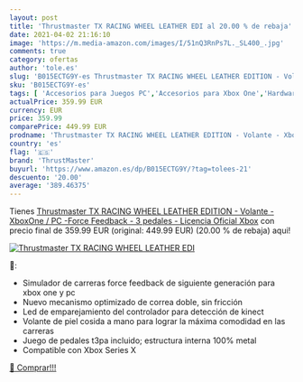 ```yaml
---
layout: post
title: 'Thrustmaster TX RACING WHEEL LEATHER EDI al 20.00 % de rebaja'
date: 2021-04-02 21:16:10
image: 'https://m.media-amazon.com/images/I/51nQ3RnPs7L._SL400_.jpg'
comments: true
category: ofertas
author: 'tole.es'
slug: 'B015ECTG9Y-es Thrustmaster TX RACING WHEEL LEATHER EDITION - Volante -...'
sku: 'B015ECTG9Y-es'
tags: [ 'Accesorios para Juegos PC','Accesorios para Xbox One','Hardware y juegos para Xbox One','Juegos y Accesorios para PC','Mandos y controles para Xbox One','Videojuegos','Volantes para Xbox One','thrustmaster','xbox', ]
actualPrice: 359.99 EUR
currency: EUR
price: 359.99
comparePrice: 449.99 EUR
prodname: 'Thrustmaster TX RACING WHEEL LEATHER EDITION - Volante - XboxOne / PC -Force Feedback - 3 pedales - Licencia Oficial Xbox'
country: 'es'
flag: '🇪🇸'
brand: 'ThrustMaster'
buyurl: 'https://www.amazon.es/dp/B015ECTG9Y/?tag=tolees-21'
descuento: '20.00'
average: '389.46375'
---
```


Tienes [Thrustmaster TX RACING WHEEL LEATHER EDITION - Volante - XboxOne / PC -Force Feedback - 3 pedales - Licencia Oficial Xbox](https://www.amazon.es/dp/B015ECTG9Y/?tag=tolees-21) con precio final de  359.99 EUR (original: 449.99 EUR) (20.00 %  de rebaja) aqui!

[![Thrustmaster TX RACING WHEEL LEATHER EDI](https://m.media-amazon.com/images/I/51nQ3RnPs7L._SL400_.jpg)](https://www.amazon.es/dp/B015ECTG9Y/?tag=tolees-21)

🔎:

- Simulador de carreras force feedback de siguiente generación para xbox one y pc
- Nuevo mecanismo optimizado de correa doble, sin fricción
- Led de emparejamiento del controlador para detección de kinect
- Volante de piel cosida a mano para lograr la máxima comodidad en las carreras
- Juego de pedales t3pa incluido; estructura interna 100% metal
- Compatible con Xbox Series X

[🛒 Comprar!!!](https://www.amazon.es/dp/B015ECTG9Y/?tag=tolees-21)
